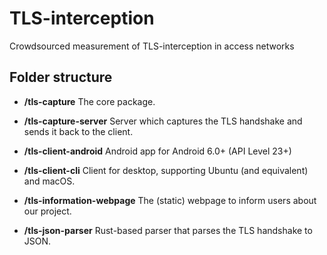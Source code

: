 # TLS-interception

Crowdsourced measurement of TLS-interception in access networks

## Folder structure

* **/tls-capture**
  The core package.

* **/tls-capture-server**
  Server which captures the TLS handshake and sends it back to the client.

* **/tls-client-android**
  Android app for Android 6.0+ (API Level 23+)

* **/tls-client-cli**
  Client for desktop, supporting Ubuntu (and equivalent) and macOS.
  
* **/tls-information-webpage**
  The (static) webpage to inform users about our project.

* **/tls-json-parser**
  Rust-based parser that parses the TLS handshake to JSON.



